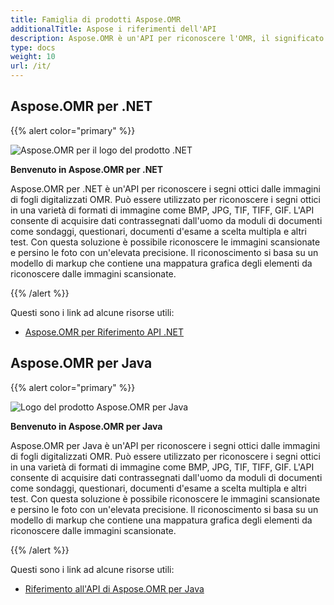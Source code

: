 ```yaml
---
title: Famiglia di prodotti Aspose.OMR
additionalTitle: Aspose i riferimenti dell'API
description: Aspose.OMR è un'API per riconoscere l'OMR, il significato di riconoscimento del marchio ottico, i segni ottici di OMRSheet che è un foglio di immagini digitalizzato.
type: docs
weight: 10
url: /it/
---
```


## Aspose.OMR per .NET

{{% alert color="primary" %}} 

![Aspose.OMR per il logo del prodotto .NET](../home_1.png)

**Benvenuto in Aspose.OMR per .NET**

Aspose.OMR per .NET è un'API per riconoscere i segni ottici dalle immagini di fogli digitalizzati OMR. Può essere utilizzato per riconoscere i segni ottici in una varietà di formati di immagine come BMP, JPG, TIF, TIFF, GIF. L'API consente di acquisire dati contrassegnati dall'uomo da moduli di documenti come sondaggi, questionari, documenti d'esame a scelta multipla e altri test. Con questa soluzione è possibile riconoscere le immagini scansionate e persino le foto con un'elevata precisione. Il riconoscimento si basa su un modello di markup che contiene una mappatura grafica degli elementi da riconoscere dalle immagini scansionate.

{{% /alert %}} 

Questi sono i link ad alcune risorse utili:
- [Aspose.OMR per Riferimento API .NET](/omr/it/net/)


## Aspose.OMR per Java

{{% alert color="primary" %}} 

![Logo del prodotto Aspose.OMR per Java](../home_2.png)

**Benvenuto in Aspose.OMR per Java**

Aspose.OMR per Java è un'API per riconoscere i segni ottici dalle immagini di fogli digitalizzati OMR. Può essere utilizzato per riconoscere i segni ottici in una varietà di formati di immagine come BMP, JPG, TIF, TIFF, GIF. L'API consente di acquisire dati contrassegnati dall'uomo da moduli di documenti come sondaggi, questionari, documenti d'esame a scelta multipla e altri test. Con questa soluzione è possibile riconoscere le immagini scansionate e persino le foto con un'elevata precisione. Il riconoscimento si basa su un modello di markup che contiene una mappatura grafica degli elementi da riconoscere dalle immagini scansionate.

{{% /alert %}} 

Questi sono i link ad alcune risorse utili:

- [Riferimento all'API di Aspose.OMR per Java](/omr/java/)

